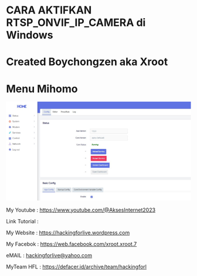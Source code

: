 # CARA AKTIFKAN RTSP_ONVIF_IP_CAMERA di Windows

# Created Boychongzen aka Xroot

#  Menu Mihomo
![be](https://raw.githubusercontent.com/boychongzen18/mihomo/refs/heads/main/menu.jpg)


My Youtube    : https://www.youtube.com/@AksesInternet2023

Link Tutorial : 

My Website    : https://hackingforlive.wordpress.com

My Facebok    : https://web.facebook.com/xroot.xroot.7

eMAIL         : hackingforlive@yahoo.com     

MyTeam HFL    : https://defacer.id/archive/team/hackingforl
